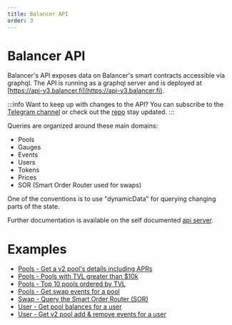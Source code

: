 ```yaml
---
title: Balancer API
order: 3
---
```

# Balancer API
Balancer's API exposes data on Balancer's smart contracts accessible via graphql. The API is running as a graphql server and is deployed at [https://api-v3.balancer.fi](https://api-v3.balancer.fi).

:::info Want to keep up with changes to the API?
You can subscribe to the [Telegram channel](https://t.me/BalBeetsApi) or check out the [repo](https://github.com/balancer/backend) stay updated. 
:::

Queries are organized around these main domains:

- Pools
- Gauges
- Events
- Users
- Tokens
- Prices
- SOR (Smart Order Router used for swaps)

One of the conventions is to use "dynamicData" for querying changing parts of the state.

Further documentation is available on the self documented [api server](https://api-v3.balancer.fi).

# Examples

* [Pools - Get a v2 pool's details including APRs](./pool-details-with-apr.md)
* [Pools - Pools with TVL greater than $10k](./pools-with-tvl.md)
* [Pools - Top 10 pools ordered by TVL](./pools-top-ordered-tvl.md)
* [Pools - Get swap events for a pool](./pool-swap-events.md)
* [Swap - Query the Smart Order Router (SOR)](./swap-query-sor.md)
* [User - Get pool balances for a user](./user-pool-balance.md)
* [User - Get v2 pool add & remove events for a user](./user-pool-add-remove.md)



